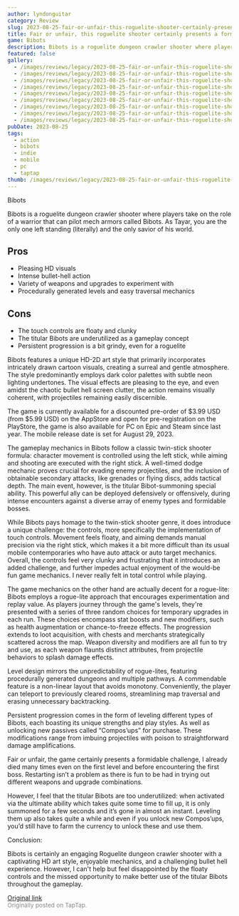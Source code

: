 ```yaml
---
author: lyndonguitar
category: Review
slug: 2023-08-25-fair-or-unfair-this-roguelite-shooter-certainly-presents-a-formidable-challenge-review
title: Fair or unfair, this roguelite shooter certainly presents a formidable challenge | Review - Bibots
game: Bibots
description: Bibots is a roguelite dungeon crawler shooter where players take on the role of a warrior that can pilot mech armors called Bibots. As Tayar, you are the only one left standing (literally) and the only savior of his world.
featured: false
gallery:
  - /images/reviews/legacy/2023-08-25-fair-or-unfair-this-roguelite-shooter-certainly-presents-a-formidable-challenge--review---0.avif
  - /images/reviews/legacy/2023-08-25-fair-or-unfair-this-roguelite-shooter-certainly-presents-a-formidable-challenge--review---1.avif
  - /images/reviews/legacy/2023-08-25-fair-or-unfair-this-roguelite-shooter-certainly-presents-a-formidable-challenge--review---2.avif
  - /images/reviews/legacy/2023-08-25-fair-or-unfair-this-roguelite-shooter-certainly-presents-a-formidable-challenge--review---3.avif
  - /images/reviews/legacy/2023-08-25-fair-or-unfair-this-roguelite-shooter-certainly-presents-a-formidable-challenge--review---4.avif
  - /images/reviews/legacy/2023-08-25-fair-or-unfair-this-roguelite-shooter-certainly-presents-a-formidable-challenge--review---5.avif
  - /images/reviews/legacy/2023-08-25-fair-or-unfair-this-roguelite-shooter-certainly-presents-a-formidable-challenge--review---6.avif
  - /images/reviews/legacy/2023-08-25-fair-or-unfair-this-roguelite-shooter-certainly-presents-a-formidable-challenge--review---7.avif
  - /images/reviews/legacy/2023-08-25-fair-or-unfair-this-roguelite-shooter-certainly-presents-a-formidable-challenge--review---8.avif
pubDate: 2023-08-25
tags:
  - action
  - bibots
  - indie
  - mobile
  - pc
  - taptap
thumb: /images/reviews/legacy/2023-08-25-fair-or-unfair-this-roguelite-shooter-certainly-presents-a-formidable-challenge--review---0.avif
---
```


Bibots

Bibots is a roguelite dungeon crawler shooter where players take on the role of a warrior that can pilot mech armors called Bibots. As Tayar, you are the only one left standing (literally) and the only savior of his world.




## Pros
- Pleasing HD visuals
- Intense bullet-hell action
- Variety of weapons and upgrades to experiment with
- Procedurally generated levels and easy traversal mechanics




## Cons
- The touch controls are floaty and clunky
- The titular Bibots are underutilized as a gameplay concept
- Persistent progression is a bit grindy, even for a roguelite


Bibots features a unique HD-2D art style that primarily incorporates intricately drawn cartoon visuals, creating a surreal and gentle atmosphere. The style predominantly employs dark color palettes with subtle neon lighting undertones. The visual effects are pleasing to the eye, and even amidst the chaotic bullet hell screen clutter, the action remains visually coherent, with projectiles remaining easily discernible.

The game is currently available for a discounted pre-order of $3.99 USD (from $5.99 USD) on the AppStore and open for pre-registration on the PlayStore, the game is also available for PC on Epic and Steam since last year. The mobile release date is set for August 29, 2023.

The gameplay mechanics in Bibots follow a classic twin-stick shooter formula: character movement is controlled using the left stick, while aiming and shooting are executed with the right stick. A well-timed dodge mechanic proves crucial for evading enemy projectiles, and the inclusion of obtainable secondary attacks, like grenades or flying discs, adds tactical depth. The main event, however, is the titular Bibot-summoning special ability. This powerful ally can be deployed defensively or offensively, during intense encounters against a diverse array of enemy types and formidable bosses.

While Bibots pays homage to the twin-stick shooter genre, it does introduce a unique challenge: the controls, more specifically the implementation of touch controls. Movement feels floaty, and aiming demands manual precision via the right stick, which makes it a bit more difficult than its usual mobile contemporaries who have auto attack or auto target mechanics. Overall, the controls feel very clunky and frustrating that it introduces an added challenge, and further impedes actual enjoyment of the would-be fun game mechanics. I never really felt in total control while playing.

The game mechanics on the other hand are actually decent for a rogue-lite: Bibots employs a rogue-lite approach that encourages experimentation and replay value. As players journey through the game's levels, they're presented with a series of three random choices for temporary upgrades in each run. These choices encompass stat boosts and new modifiers, such as health augmentation or chance-to-freeze effects. The progression extends to loot acquisition, with chests and merchants strategically scattered across the map. Weapon diversity  and modifiers are all fun to try and use, as each weapon flaunts distinct attributes, from projectile behaviors to splash damage effects.

Level design mirrors the unpredictability of rogue-lites, featuring procedurally generated dungeons and multiple pathways. A commendable feature is a non-linear layout that avoids monotony. Conveniently, the player can teleport to previously cleared rooms, streamlining map traversal and erasing unnecessary backtracking.

Persistent progression comes in the form of leveling different types of Bibots, each boasting its unique strengths and play styles. As well as unlocking new passives called “Compos’ups” for purchase. These modifications range from imbuing projectiles with poison to straightforward damage amplifications.

Fair or unfair, the game certainly presents a formidable challenge, I already died many times even on the first level and before encountering the first boss. Restarting isn’t a problem as there is fun to be had in trying out different weapons and upgrade combinations.

However, I feel that the titular Bibots are too underutilized: when activated via the ultimate ability which takes quite some time to fill up, it is only summoned for a few seconds and it’s gone in almost an instant. Leveling them up also takes quite a while and even if you unlock new Compos’ups, you’d still have to farm the currency to unlock these and use them.

Conclusion:

Bibots is certainly an engaging Roguelite dungeon crawler shooter with a captivating HD art style, enjoyable mechanics, and a challenging bullet hell experience. However, I can't help but feel disappointed by the floaty controls and the missed opportunity to make better use of the titular Bibots throughout the gameplay.

[Original link](https://www.taptap.io/post/6195071)<br><span style="font-size: 0.95em; color: #888;">Originally posted on TapTap.</span>